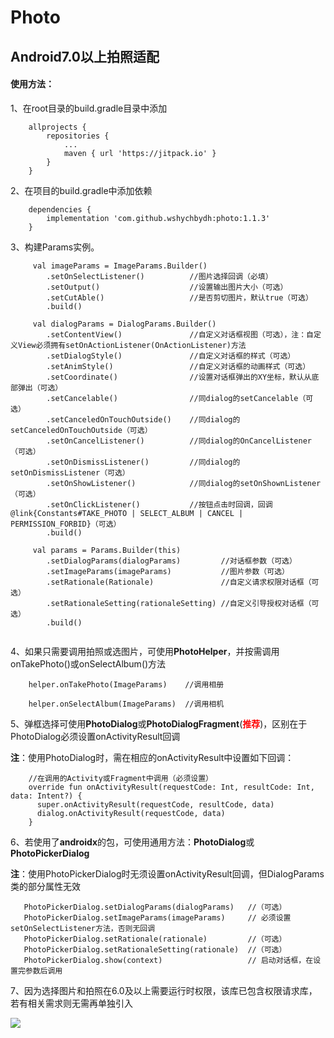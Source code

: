 # Photo
## Android7.0以上拍照适配

#### 使用方法：

1、在root目录的build.gradle目录中添加
```
    allprojects {
        repositories {
            ...
            maven { url 'https://jitpack.io' }
        }
    }
```

2、在项目的build.gradle中添加依赖
```
    dependencies {
        implementation 'com.github.wshychbydh:photo:1.1.3'
    }
```

3、构建Params实例。
```
     val imageParams = ImageParams.Builder()
        .setOnSelectListener()          //图片选择回调（必填）
        .setOutput()                    //设置输出图片大小（可选）
        .setCutAble()                   //是否剪切图片，默认true（可选）
        .build()
         
     val dialogParams = DialogParams.Builder()
        .setContentView()               //自定义对话框视图（可选），注：自定义View必须拥有setOnActionListener(OnActionListener)方法
        .setDialogStyle()               //自定义对话框的样式（可选）
        .setAnimStyle()                 //自定义对话框的动画样式（可选）
        .setCoordinate()                //设置对话框弹出的XY坐标，默认从底部弹出（可选）
        .setCancelable()                //同dialog的setCancelable（可选）
        .setCanceledOnTouchOutside()    //同dialog的setCanceledOnTouchOutside（可选）
        .setOnCancelListener()          //同dialog的OnCancelListener（可选）
        .setOnDismissListener()         //同dialog的setOnDismissListener（可选）
        .setOnShowListener()            //同dialog的setOnShownListener（可选）
        .setOnClickListener()           //按钮点击时回调，回调@link{Constants#TAKE_PHOTO | SELECT_ALBUM | CANCEL | PERMISSION_FORBID}（可选）
        .build()
        
     val params = Params.Builder(this)
        .setDialogParams(dialogParams)         //对话框参数（可选）
        .setImageParams(imageParams)           //图片参数（可选）
        .setRationale(Rationale)               //自定义请求权限对话框（可选）
        .setRationaleSetting(rationaleSetting) //自定义引导授权对话框（可选）
        .build()
     
```

4、如果只需要调用拍照或选图片，可使用**PhotoHelper**，并按需调用onTakePhoto()或onSelectAlbum()方法
```
    helper.onTakePhoto(ImageParams)    //调用相册
    
    helper.onSelectAlbum(ImageParams)  //调用相机
```

5、弹框选择可使用**PhotoDialog**或**PhotoDialogFragment**(<font color=#FF0000>**推荐**</font>)，区别在于PhotoDialog必须设置onActivityResult回调

**注**：使用PhotoDialog时，需在相应的onActivityResult中设置如下回调：
```
    //在调用的Activity或Fragment中调用（必须设置）
    override fun onActivityResult(requestCode: Int, resultCode: Int, data: Intent?) {
      super.onActivityResult(requestCode, resultCode, data)
      dialog.onActivityResult(requestCode, data)
    }
```

6、若使用了**androidx**的包，可使用通用方法：**PhotoDialog**或**PhotoPickerDialog**

**注**：使用PhotoPickerDialog时无须设置onActivityResult回调，但DialogParams类的部分属性无效
```
   PhotoPickerDialog.setDialogParams(dialogParams)   //（可选）
   PhotoPickerDialog.setImageParams(imageParams)     // 必须设置setOnSelectListener方法，否则无回调
   PhotoPickerDialog.setRationale(rationale)         //（可选）
   PhotoPickerDialog.setRationaleSetting(rationale)  //（可选）
   PhotoPickerDialog.show(context)                   // 启动对话框，在设置完参数后调用
```

7、因为选择图片和拍照在6.0及以上需要运行时权限，该库已包含权限请求库，若有相关需求则无需再单独引入

[![](https://jitpack.io/v/wshychbydh/Photo.svg)](https://jitpack.io/#wshychbydh/Photo)
